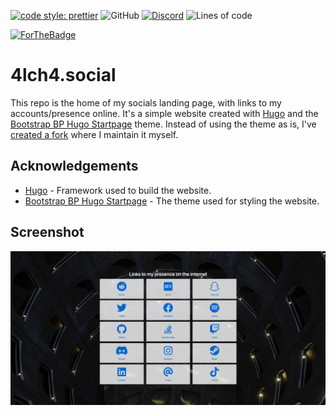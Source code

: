 [![code style: prettier](https://img.shields.io/badge/code_style-prettier-ff69b4.svg?style=flat-square)](https://github.com/prettier/prettier) ![GitHub](https://img.shields.io/github/license/4lch4/4lch4.social?style=flat-square) [![Discord](https://img.shields.io/discord/325504841541746688?color=7289DA&style=flat-square)](https://discord.gg/W72x4Ks) ![Lines of code](https://img.shields.io/tokei/lines/github/4lch4/4lch4.social?style=flat-square)

[![ForTheBadge](https://forthebadge.com/images/badges/designed-in-ms-paint.svg)](https://forthebadge.com)

# 4lch4.social

This repo is the home of my socials landing page, with links to my accounts/presence online. It's a simple website created with [Hugo][0] and the [Bootstrap BP Hugo Startpage][1] theme. Instead of using the theme as is, I've [created a fork][2] where I maintain it myself.

## Acknowledgements

- [Hugo][0] - Framework used to build the website.
- [Bootstrap BP Hugo Startpage][1] - The theme used for styling the website.

## Screenshot

![Website-Screenshot](./Screenshot.png)

[0]: https://gohugo.io
[1]: https://themes.gohugo.io/themes/bootstrap-bp-hugo-startpage
[2]: https://github.com/4lch4/bootstrap-bp-hugo-startpage
